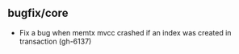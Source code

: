 ## bugfix/core

* Fix a bug when memtx mvcc crashed if an index was created in transaction (gh-6137)
